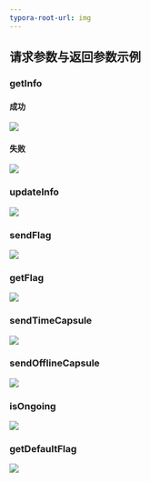 ```yaml
---
typora-root-url: img
---
```


## 请求参数与返回参数示例

### getInfo

#### 成功

![](/getInfo_success.png)

#### 失败

![](/getInfo_fail.png)

### updateInfo

![](/updateInfo.png)

### sendFlag

![](/sendFlag.png)

### getFlag

![](/getFlag.png)

### sendTimeCapsule

![](/sendTimeCapsule.png)

### sendOfflineCapsule

![](/sendOfflineCapsule.png)

### isOngoing

![](/isOngoing.png)

### getDefaultFlag

![](/getDefaultFlag.png)